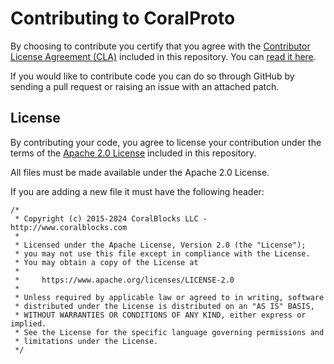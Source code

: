 # Contributing to CoralProto

By choosing to contribute you certify that you agree with the [Contributor License Agreement (CLA)](CLA.md) included in this repository. You can [read it here](CLA.md).

If you would like to contribute code you can do so through GitHub by sending a pull request or raising an issue with an attached patch.

## License

By contributing your code, you agree to license your contribution under the terms of the [Apache 2.0 License](LICENSE) included in this repository.

All files must be made available under the Apache 2.0 License.

If you are adding a new file it must have the following header:

```
/*
 * Copyright (c) 2015-2024 CoralBlocks LLC - http://www.coralblocks.com
 *
 * Licensed under the Apache License, Version 2.0 (the "License");
 * you may not use this file except in compliance with the License.
 * You may obtain a copy of the License at
 *
 *     https://www.apache.org/licenses/LICENSE-2.0
 *
 * Unless required by applicable law or agreed to in writing, software
 * distributed under the License is distributed on an "AS IS" BASIS,
 * WITHOUT WARRANTIES OR CONDITIONS OF ANY KIND, either express or implied.
 * See the License for the specific language governing permissions and
 * limitations under the License.
 */
 ```

